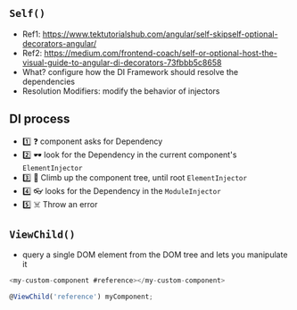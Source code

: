 ## `Self()`
- Ref1: https://www.tektutorialshub.com/angular/self-skipself-optional-decorators-angular/
- Ref2: https://medium.com/frontend-coach/self-or-optional-host-the-visual-guide-to-angular-di-decorators-73fbbb5c8658
- What? configure how the DI Framework should resolve the dependencies
- Resolution Modifiers: modify the behavior of injectors

## DI process
* :one: ❓ component asks for Dependency
* :two: 🕶️ look for the Dependency in the current component's `ElementInjector`
* :three: 🧗 Climb up the component tree, until root `ElementInjector`
* :four: 👓 looks for the Dependency in the `ModuleInjector`
* :five: ☠️ Throw an error

## `ViewChild()`
* query a single DOM element from the DOM tree and lets you manipulate it
```js
<my-custom-component #reference></my-custom-component>

@ViewChild('reference') myComponent;
```
